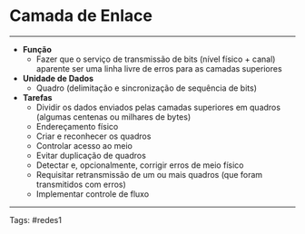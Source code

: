 # Camada de Enlace

---

- **Função**
	- Fazer que o serviço de transmissão de bits (nível físico + canal) aparente ser uma linha livre de erros para as camadas superiores
- **Unidade de Dados**
	- Quadro (delimitação e sincronização de sequência de bits)
- **Tarefas**
	- Dividir os dados enviados pelas camadas superiores em quadros (algumas centenas ou milhares de bytes)
	- Endereçamento físico
	- Criar e reconhecer os quadros
	- Controlar acesso ao meio
	- Evitar duplicação de quadros
	- Detectar e, opcionalmente, corrigir erros de meio físico
	- Requisitar retransmissão de um ou mais quadros (que foram transmitidos com erros)
	- Implementar controle de fluxo

---

Tags: #redes1 